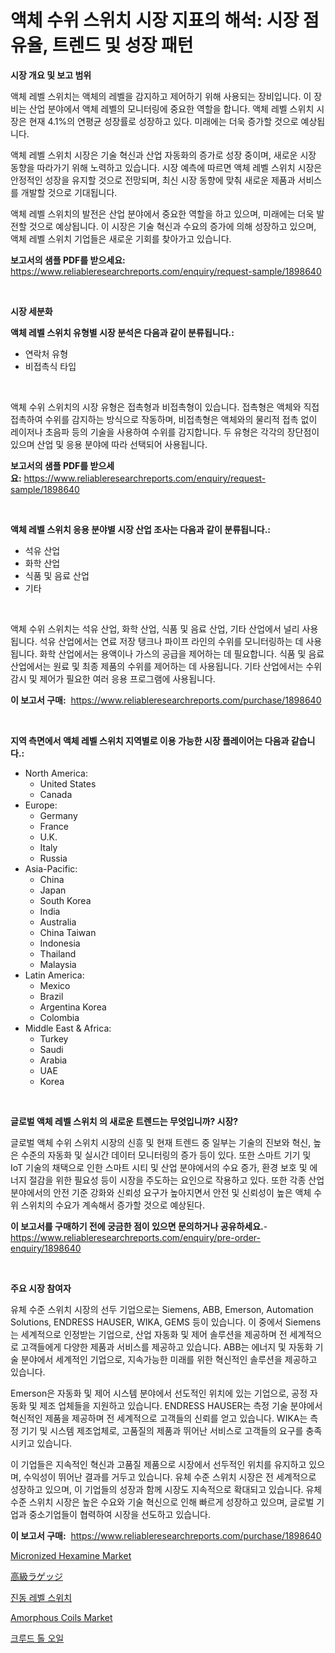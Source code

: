 <p><h1>액체 수위 스위치 시장 지표의 해석: 시장 점유율, 트렌드 및 성장 패턴</h1></p><p><strong>시장 개요 및 보고 범위</strong></p>
<p><p>액체 레벨 스위치는 액체의 레벨을 감지하고 제어하기 위해 사용되는 장비입니다. 이 장비는 산업 분야에서 액체 레벨의 모니터링에 중요한 역할을 합니다. 액체 레벨 스위치 시장은 현재 4.1%의 연평균 성장률로 성장하고 있다. 미래에는 더욱 증가할 것으로 예상됩니다.</p><p>액체 레벨 스위치 시장은 기술 혁신과 산업 자동화의 증가로 성장 중이며, 새로운 시장 동향을 따라가기 위해 노력하고 있습니다. 시장 예측에 따르면 액체 레벨 스위치 시장은 안정적인 성장을 유지할 것으로 전망되며, 최신 시장 동향에 맞춰 새로운 제품과 서비스를 개발할 것으로 기대됩니다.</p><p>액체 레벨 스위치의 발전은 산업 분야에서 중요한 역할을 하고 있으며, 미래에는 더욱 발전할 것으로 예상됩니다. 이 시장은 기술 혁신과 수요의 증가에 의해 성장하고 있으며, 액체 레벨 스위치 기업들은 새로운 기회를 찾아가고 있습니다.</p></p>
<p><strong>보고서의 샘플 PDF를 받으세요:</strong> <a href="https://www.reliableresearchreports.com/enquiry/request-sample/1898640">https://www.reliableresearchreports.com/enquiry/request-sample/1898640</a></p>
<p>&nbsp;</p>
<p><strong>시장 세분화</strong></p>
<p><strong>액체 레벨 스위치 유형별 시장 분석은 다음과 같이 분류됩니다.:</strong></p>
<p><ul><li>연락처 유형</li><li>비접촉식 타입</li></ul></p>
<p>&nbsp;</p>
<p><p>액체 수위 스위치의 시장 유형은 접촉형과 비접촉형이 있습니다. 접촉형은 액체와 직접 접촉하여 수위를 감지하는 방식으로 작동하며, 비접촉형은 액체와의 물리적 접촉 없이 레이저나 초음파 등의 기술을 사용하여 수위를 감지합니다. 두 유형은 각각의 장단점이 있으며 산업 및 응용 분야에 따라 선택되어 사용됩니다.</p></p>
<p><strong>보고서의 샘플 PDF를 받으세요:</strong>&nbsp;<a href="https://www.reliableresearchreports.com/enquiry/request-sample/1898640">https://www.reliableresearchreports.com/enquiry/request-sample/1898640</a></p>
<p>&nbsp;</p>
<p><strong> 액체 레벨 스위치 응용 분야별 시장 산업 조사는 다음과 같이 분류됩니다.:</strong></p>
<p><ul><li>석유 산업</li><li>화학 산업</li><li>식품 및 음료 산업</li><li>기타</li></ul></p>
<p>&nbsp;</p>
<p><p>액체 수위 스위치는 석유 산업, 화학 산업, 식품 및 음료 산업, 기타 산업에서 널리 사용됩니다. 석유 산업에서는 연료 저장 탱크나 파이프 라인의 수위를 모니터링하는 데 사용됩니다. 화학 산업에서는 용액이나 가스의 공급을 제어하는 데 필요합니다. 식품 및 음료 산업에서는 원료 및 최종 제품의 수위를 제어하는 데 사용됩니다. 기타 산업에서는 수위 감시 및 제어가 필요한 여러 응용 프로그램에 사용됩니다.</p></p>
<p><strong>이 보고서 구매:</strong>&nbsp; <a href="https://www.reliableresearchreports.com/purchase/1898640">https://www.reliableresearchreports.com/purchase/1898640</a></p>
<p>&nbsp;</p>
<p><strong>지역 측면에서 액체 레벨 스위치 지역별로 이용 가능한 시장 플레이어는 다음과 같습니다.:</strong></p>
<p><ul>
    <li>
        North America:
        <ul>
            <li>United States</li>
            <li>Canada</li>
        </ul>
    </li>
    <li>
        Europe:
        <ul>
            <li>Germany</li>
            <li>France</li>
            <li>U.K.</li>
            <li>Italy</li>
            <li>Russia</li>
        </ul>
    </li>
    <li>
        Asia-Pacific:
        <ul>
            <li>China</li>
            <li>Japan</li>
            <li>South Korea</li>
            <li>India</li>
            <li>Australia</li>
            <li>China Taiwan</li>
            <li>Indonesia</li>
            <li>Thailand</li>
            <li>Malaysia</li>
        </ul>
    </li>
    <li>
        Latin America:
        <ul>
            <li>Mexico</li>
            <li>Brazil</li>
            <li>Argentina Korea</li>
            <li>Colombia</li>
        </ul>
    </li>
    <li>
        Middle East & Africa:
        <ul>
            <li>Turkey</li>
            <li>Saudi</li>
            <li>Arabia</li>
            <li>UAE</li>
            <li>Korea</li>
        </ul>
    </li>
    </ul></p>
<p>&nbsp;</p>
<p><strong>글로벌 액체 레벨 스위치 의 새로운 트렌드는 무엇입니까? 시장?</strong></p>
<p><p>글로벌 액체 수위 스위치 시장의 신흥 및 현재 트렌드 중 일부는 기술의 진보와 혁신, 높은 수준의 자동화 및 실시간 데이터 모니터링의 증가 등이 있다. 또한 스마트 기기 및 IoT 기술의 채택으로 인한 스마트 시티 및 산업 분야에서의 수요 증가, 환경 보호 및 에너지 절감을 위한 필요성 등이 시장을 주도하는 요인으로 작용하고 있다. 또한 각종 산업 분야에서의 안전 기준 강화와 신뢰성 요구가 높아지면서 안전 및 신뢰성이 높은 액체 수위 스위치의 수요가 계속해서 증가할 것으로 예상된다.</p></p>
<p><strong>이 보고서를 구매하기 전에 궁금한 점이 있으면 문의하거나 공유하세요.</strong>- <a href="https://www.reliableresearchreports.com/enquiry/pre-order-enquiry/1898640">https://www.reliableresearchreports.com/enquiry/pre-order-enquiry/1898640</a></p>
<p>&nbsp;</p>
<p><strong>주요 시장 참여자</strong></p>
<p><p>유체 수준 스위치 시장의 선두 기업으로는 Siemens, ABB, Emerson, Automation Solutions, ENDRESS HAUSER, WIKA, GEMS 등이 있습니다. 이 중에서 Siemens는 세계적으로 인정받는 기업으로, 산업 자동화 및 제어 솔루션을 제공하며 전 세계적으로 고객들에게 다양한 제품과 서비스를 제공하고 있습니다. ABB는 에너지 및 자동화 기술 분야에서 세계적인 기업으로, 지속가능한 미래를 위한 혁신적인 솔루션을 제공하고 있습니다.</p><p>Emerson은 자동화 및 제어 시스템 분야에서 선도적인 위치에 있는 기업으로, 공정 자동화 및 제조 업체들을 지원하고 있습니다. ENDRESS HAUSER는 측정 기술 분야에서 혁신적인 제품을 제공하며 전 세계적으로 고객들의 신뢰를 얻고 있습니다. WIKA는 측정 기기 및 시스템 제조업체로, 고품질의 제품과 뛰어난 서비스로 고객들의 요구를 충족시키고 있습니다.</p><p>이 기업들은 지속적인 혁신과 고품질 제품으로 시장에서 선두적인 위치를 유지하고 있으며, 수익성이 뛰어난 결과를 거두고 있습니다. 유체 수준 스위치 시장은 전 세계적으로 성장하고 있으며, 이 기업들의 성장과 함께 시장도 지속적으로 확대되고 있습니다. 유체 수준 스위치 시장은 높은 수요와 기술 혁신으로 인해 빠르게 성장하고 있으며, 글로벌 기업과 중소기업들이 협력하여 시장을 선도하고 있습니다.</p></p>
<p><strong>이 보고서 구매:</strong>&nbsp;&nbsp;<a href="https://www.reliableresearchreports.com/purchase/1898640">https://www.reliableresearchreports.com/purchase/1898640</a></p>
<p><p><a href="https://github.com/abdelrhmankishk22/Market-Research-Report-List-3/blob/main/micronized-hexamine-market.md">Micronized Hexamine Market</a></p><p><a href="https://medium.com/@manuelmann1976/%E9%AB%98%E7%B4%9A%E6%97%85%E8%A1%8C%E3%83%90%E3%83%83%E3%82%B0%E3%81%AE%E5%B8%82%E5%A0%B4%E5%8B%95%E5%90%91%E3%81%A8%E5%B8%82%E5%A0%B4%E5%88%86%E6%9E%90%E3%81%AF-2024%E5%B9%B4%E3%81%8B%E3%82%892031%E5%B9%B4%E3%81%BE%E3%81%A7%E3%81%AE%E6%9C%9F%E9%96%93%E3%81%AB%E4%BA%88%E6%B8%AC%E3%81%95%E3%82%8C%E3%81%A6%E3%81%84%E3%81%BE%E3%81%99-fe70d2709d15">高級ラゲッジ</a></p><p><a href="https://github.com/vsckjg50460/Market-Research-Report-List-1/blob/main/2000002194339.md">진동 레벨 스위치</a></p><p><a href="https://view.publitas.com/reportprime-1/amorphous-coils-market-research-report-the-key-to-successful-business-strategy-forecasted-for-period-from-2024-2031/">Amorphous Coils Market</a></p><p><a href="https://medium.com/@melodyfunk1988/%ED%81%AC%EB%A3%A8%EB%93%9C-%ED%86%A8-%EC%98%A4%EC%9D%BC-%EC%8B%9C%EC%9E%A5-%EA%B7%9C%EB%AA%A8-%EC%8B%9C%EC%9E%A5-%EC%A0%84%EB%A7%9D-%EB%B0%8F-%EC%8B%9C%EC%9E%A5-%EC%98%88%EC%B8%A1-2024%EB%85%84%EB%B6%80%ED%84%B0-2031%EB%85%84%EA%B9%8C%EC%A7%80-37743f7db018">크루드 톨 오일</a></p></p>
